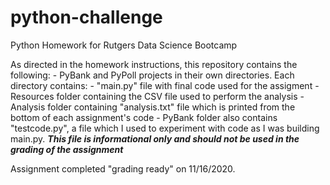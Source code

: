 # python-challenge
Python Homework for Rutgers Data Science Bootcamp

As directed in the homework instructions, this repository contains the following:
	- PyBank and PyPoll projects in their own directories. Each directory contains:
		- "main.py" file with final code used for the assigment
		- Resources folder containing the CSV file used to perform the analysis
		- Analysis folder containing "analysis.txt" file which is printed from the bottom of each assignment's code
	- PyBank folder also contains "testcode.py", a file which I used to experiment with code as I was building main.py. ***This file is informational only and should not be used in the grading of the assignment***

Assignment completed "grading ready" on 11/16/2020.